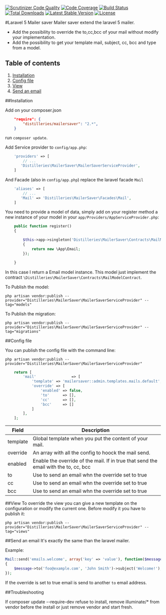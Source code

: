 [![Scrutinizer Code Quality](https://scrutinizer-ci.com/g/Distilleries/MailerSaver/badges/quality-score.png?b=master)](https://scrutinizer-ci.com/g/Distilleries/MailerSaver/?branch=master)
[![Code Coverage](https://scrutinizer-ci.com/g/Distilleries/MailerSaver/badges/coverage.png?b=master)](https://scrutinizer-ci.com/g/Distilleries/MailerSaver/?branch=master)
[![Build Status](https://travis-ci.org/Distilleries/MailerSaver.svg?branch=master)](https://travis-ci.org/Distilleries/MailerSaver)
[![Total Downloads](https://poser.pugx.org/distilleries/mailersaver/downloads)](https://packagist.org/packages/distilleries/mailersaver)
[![Latest Stable Version](https://poser.pugx.org/distilleries/mailersaver/version)](https://packagist.org/packages/distilleries/mailersaver)
[![License](https://img.shields.io/badge/license-MIT-brightgreen.svg?style=flat)](LICENSE)



#Laravel 5 Mailer saver
Mailer saver extend the laravel 5 mailer.

* Add the possibility to override the to,cc,bcc of your mail without modify your implementation.
* Add the possibility to get your template mail, subject, cc, bcc and type from a model.



## Table of contents
1. [Installation](#installation)
2. [Config file](#config-file)
3. [View](#view)
4. [Send an email](#send-an-email)


##Installation

Add on your composer.json

``` json
    "require": {
        "distilleries/mailersaver": "2.*",
    }
```

run `composer update`.

Add Service provider to `config/app.php`:

``` php
    'providers' => [
        // ...
       'Distilleries\MailerSaver\MailerSaverServiceProvider',
    ]
```

And Facade (also in `config/app.php`) replace the laravel facade `Mail`
   

``` php
    'aliases' => [
        // ...
       'Mail' => 'Distilleries\MailerSaver\Facades\Mail',
    ]
```

You need to provide a model of data, simply add on your register method a new instance of your model in your `app/Providers/AppServiceProvider.php`:

``` php
    public function register()
	{

		$this->app->singleton('Distilleries\MailerSaver\Contracts\MailModelContract', function ($app)
        {
            return new \App\Email;
        });

	}
```

In this case I return a Email model instance.
This model just implement the contract `\Distilleries\MailerSaver\Contracts\MailModelContract`.

To Publish the model:

```ssh
php artisan vendor:publish --provider="Distilleries\MailerSaver\MailerSaverServiceProvider" --tag="models"
```

To Publish the migration:

```ssh
php artisan vendor:publish --provider="Distilleries\MailerSaver\MailerSaverServiceProvider" --tag="migrations"
```


##Config file

You can publish the config file with the command line:

```ssh
php artisan vendor:publish --provider="Distilleries\MailerSaver\MailerSaverServiceProvider"
```


```php
    return [
        'mail'                => [
            'template' => 'mailersaver::admin.templates.mails.default',
            'override' => [
                'enabled' => false,
                'to'      => [],
                'cc'      => [],
                'bcc'     => []
            ]
        ],
    ];
```


Field | Description
----- | -----------
template | Global template when you put the content of your mail.
override | An array with all the config to hoock the mail send.
enabled | Enable the override of the mail. If in true that send the email with the to, cc, bcc
to | Use to send an email whn the override set to true
cc | Use to send an email whn the override set to true
bcc | Use to send an email whn the override set to true



##View
To override the view you can give a new template on the configuration or modify the current one.
Before modify it you have to publish it:

```ssh
php artisan vendor:publish --provider="Distilleries\MailerSaver\MailerSaverServiceProvider" --tag="views"
```


##Send an email
It's exactly the same than the laravel mailer.

Example:

```php
Mail::send('emails.welcome', array('key' => 'value'), function($message)
{
    $message->to('foo@example.com', 'John Smith')->subject('Welcome!');
});
```

If the override is set to true email is send to another `to` email address.

##Troubleshooting

If composer update --require-dev refuse to install, remove illuminate/* from vendor before the install or just remove vendor and start fresh.
